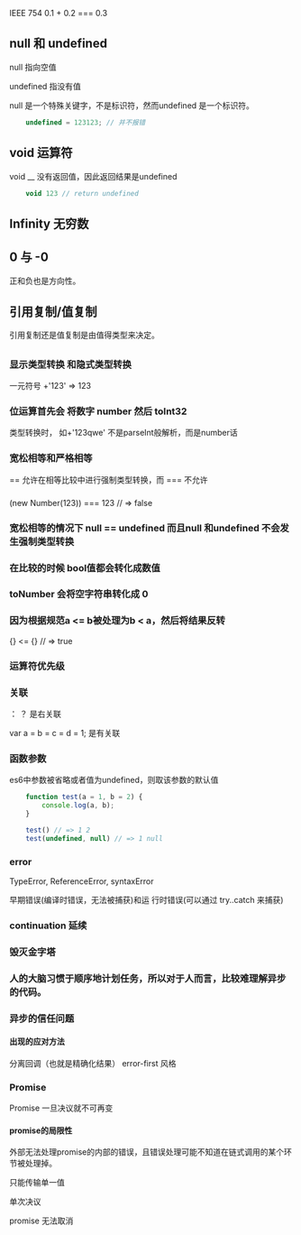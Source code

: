 IEEE 754 0.1 + 0.2 === 0.3 



## null 和 undefined 

null 指向空值

undefined 指没有值

null 是一个特殊关键字，不是标识符，然而undefined 是一个标识符。

```js
	undefined = 123123; // 并不报错
```

## void 运算符

void __ 没有返回值，因此返回结果是undefined

```js
	void 123 // return undefined
```

## Infinity 无穷数


## 0 与 -0 

正和负也是方向性。

## 引用复制/值复制

引用复制还是值复制是由值得类型来决定。

##


### 显示类型转换 和隐式类型转换

一元符号 +'123' => 123

### 位运算首先会 将数字 number 然后 toInt32 

类型转换时， 如+'123qwe' 不是parseInt般解析，而是number话

### 宽松相等和严格相等

== 允许在相等比较中进行强制类型转换，而 === 不允许

### 

(new Number(123)) === 123 // => false

### 宽松相等的情况下 null == undefined 而且null 和undefined 不会发生强制类型转换

### 在比较的时候 bool值都会转化成数值

### toNumber 会将空字符串转化成 0

### 因为根据规范a <= b被处理为b < a，然后将结果反转

{} <= {} // => true

### 运算符优先级

### 关联

： ？ 是右关联

var a = b = c = d = 1; 是有关联

### 函数参数

es6中参数被省略或者值为undefined，则取该参数的默认值

```js
	function test(a = 1, b = 2) {
		console.log(a, b);
	}

	test() // => 1 2 
	test(undefined, null) // => 1 null
```

### error

TypeError, ReferenceError, syntaxError

早期错误(编译时错误，无法被捕获)和运 行时错误(可以通过 try..catch 来捕获)

### continuation 延续

### 毁灭金字塔

### 人的大脑习惯于顺序地计划任务，所以对于人而言，比较难理解异步的代码。

### 异步的信任问题

#### 出现的应对方法

分离回调（也就是精确化结果）
error-first 风格

### Promise
Promise 一旦决议就不可再变

#### promise的局限性

外部无法处理promise的内部的错误，且错误处理可能不知道在链式调用的某个环节被处理掉。

只能传输单一值

单次决议

promise 无法取消

